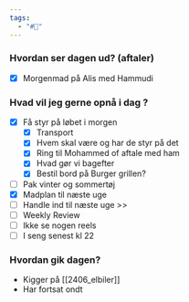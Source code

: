 ```yaml
---
tags:
  - "#📅"
---
```

### Hvordan ser dagen ud? (aftaler)
- [x] Morgenmad på Alis med Hammudi 

### Hvad vil jeg gerne opnå i dag ?
- [x] Få styr på løbet i morgen 
	- [x] Transport 
	- [x] Hvem skal være og har de styr på det 
	- [x] Ring til Mohammed of aftale med ham
	- [x] Hvad gør vi bagefter
	- [x] Bestil bord på Burger grillen? 
- [ ] Pak vinter og sommertøj 
- [x] Madplan til næste uge 
- [ ] Handle ind til næste uge >>
- [ ] Weekly Review
- [ ] Ikke se nogen reels 
- [ ] I seng senest kl 22 
### Hvordan gik dagen?
- Kigger på [[2406_elbiler]]
- Har fortsat ondt 